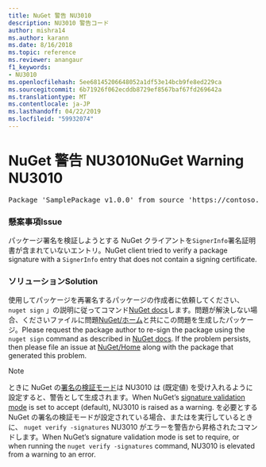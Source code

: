 ```yaml
---
title: NuGet 警告 NU3010
description: NU3010 警告コード
author: mishra14
ms.author: karann
ms.date: 8/16/2018
ms.topic: reference
ms.reviewer: anangaur
f1_keywords:
- NU3010
ms.openlocfilehash: 5ee68145206648052a1df53e14bcb9fe8ed229ca
ms.sourcegitcommit: 6b71926f062ecddb8729ef8567baf67fd269642a
ms.translationtype: MT
ms.contentlocale: ja-JP
ms.lasthandoff: 04/22/2019
ms.locfileid: "59932074"
---
```

# <a name="nuget-warning-nu3010"></a><span data-ttu-id="c4667-103">NuGet 警告 NU3010</span><span class="sxs-lookup"><span data-stu-id="c4667-103">NuGet Warning NU3010</span></span>

<pre>Package 'SamplePackage v1.0.0' from source 'https://contoso.com/index.json': The primary signature does not have a signing certificate.</pre>

### <a name="issue"></a><span data-ttu-id="c4667-104">懸案事項</span><span class="sxs-lookup"><span data-stu-id="c4667-104">Issue</span></span>

<span data-ttu-id="c4667-105">パッケージ署名を検証しようとする NuGet クライアントを`SignerInfo`署名証明書が含まれていないエントリ。</span><span class="sxs-lookup"><span data-stu-id="c4667-105">NuGet client tried to verify a package signature with a `SignerInfo` entry that does not contain a signing certificate.</span></span>


### <a name="solution"></a><span data-ttu-id="c4667-106">ソリューション</span><span class="sxs-lookup"><span data-stu-id="c4667-106">Solution</span></span>

<span data-ttu-id="c4667-107">使用してパッケージを再署名するパッケージの作成者に依頼してください、 `nuget sign` 」の説明に従ってコマンド[NuGet docs](https://docs.microsoft.com/en-us/nuget/create-packages/sign-a-package)します。問題が解決しない場合、くださいファイルに問題[NuGet/ホーム](https://github.com/NuGet/Home/issues)と共にこの問題を生成したパッケージ。</span><span class="sxs-lookup"><span data-stu-id="c4667-107">Please request the package author to re-sign the package using the `nuget sign` command as described in [NuGet docs](https://docs.microsoft.com/en-us/nuget/create-packages/sign-a-package). If the problem persists, then please file an issue at [NuGet/Home](https://github.com/NuGet/Home/issues) along with the package that generated this problem.</span></span>


> [!Note]
> <span data-ttu-id="c4667-108">ときに NuGet の[署名の検証モード](https://docs.microsoft.com/en-us/nuget/consume-packages/installing-signed-packages#configure-package-signature-requirements)は NU3010 は (既定値) を受け入れるように設定すると、警告として生成されます。</span><span class="sxs-lookup"><span data-stu-id="c4667-108">When NuGet’s [signature validation mode](https://docs.microsoft.com/en-us/nuget/consume-packages/installing-signed-packages#configure-package-signature-requirements) is set to accept (default), NU3010 is raised as a warning.</span></span> <span data-ttu-id="c4667-109">を必要とする NuGet の署名の検証モードが設定されている場合、またはを実行しているときに、 `nuget verify -signatures` NU3010 がエラーを警告から昇格されたコマンドします。</span><span class="sxs-lookup"><span data-stu-id="c4667-109">When NuGet’s signature validation mode is set to require, or when running the `nuget verify -signatures` command, NU3010 is elevated from a warning to an error.</span></span> 